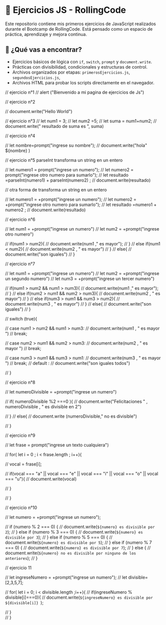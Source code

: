 

# 🧠 Ejercicios JS - RollingCode

Este repositorio contiene mis primeros ejercicios de JavaScript realizados durante el Bootcamp de RollingCode. Está pensado como un espacio de práctica, aprendizaje y mejora continua.

## 🚀 ¿Qué vas a encontrar?

- Ejercicios básicos de lógica con `if`, `switch`, `prompt` y `document.write`.
- Prácticas con divisibilidad, condicionales y estructuras de control.
- Archivos organizados por etapas: `primerosEjercicios.js`, `segundosEjercicios.js`, 
- Archivos HTML para probar los scripts directamente en el navegador.

// ejercicio n°1
// alert ("Bienvenido a mi pagina de ejercicios de Js")

// ejercicio n°2

// document.write("Hello World")

// ejercicio n°3
// let num1 = 3;
// let num2 =5;
// let suma = num1+num2;
// document.write(" resultado de suma es ", suma)

// ejercicio n°4

// let nombre=prompt("ingrese su nombre");
// document.write("hola" ${nombre} )

// ejercicio n°5  parseInt transforma un string en un entero

// let numero1 = prompt("ingrese un numero");
// let numero2 = prompt("ingrese otro numero para sumarlo");
// let resultado =parseInt(numero1) + parseInt(numero2) ;
// document.write(resultado)

// otra forma de transforma un string en un entero

// let numero1 = +prompt("ingrese un numero");
// let numero2 = +prompt("ingrese otro numero para sumarlo");
// let resultado =numero1 + numero2 ;
// document.write(resultado)

// ejercicio n°6

// let num1 = +prompt("ingrese un numero")
// let num2 = +prompt("ingrese otro numero")

// if(num1 > num2){
//     document.write(num1 ," es mayor");
// }
// else if(num1 < num2){
//     document.write(num2 , " es mayor")
// }
// else{
//     document.write("son iguales")
// }

// ejercicio n°7

// let num1 = +prompt("ingrese un numero")
// let num2 = +prompt("ingrese un segundo numero")
// let num3 = +prompt("ingrese un tercer numero")

// if(num1 > num2 && num1 > num3){
//     document.write(num1 ," es mayor");
// }
// else if(num2 > num1 && num2 > num3){
//     document.write(num2 , " es mayor")
// }
// else if(num3 > num1 && num3 > num2){
//     document.write(num3 , " es mayor")
// }
// else{
//     document.write("son iguales")
// }

// switch (true){

//     case num1 > num2 && num1 > num3:
//         document.write(num1 , " es mayor ")
//         break;

//     case num2 > num1 && num2 > num3:
//         document.write(num2 , " es mayor ")
//         break;

//     case num3 > num1 && num3 > num1:
//         document.write(num3 , " es mayor ")
//         break;
//     default :
//     document.write("son iguales todos")

// }

// ejercicio n°8

// let numeroDivisible = +prompt("ingrese un numero")

// if( numeroDivisible %2 ===0 ){
//     document.write("Felicitaciones " , numeroDivisible , " es divisible en 2")

// }
// else{
//     document.write (numeroDivisible," no es divisible")

// }

// ejercicio n°9

// let frase = prompt("ingrese un texto cualquiera")

// for( let i = 0 ; i < frase.length ; i++){

//      vocal = frase[i];

//     if(vocal === "a" || vocal === "e" || vocal === "i" || vocal === "o" || vocal === "u"){
//         document.write(vocal)

//     }

// }

// ejercicio n°10

// let numero = +prompt("ingrese un numero");

// if (numero % 2 === 0) {
//   document.write(`${numero} es divisible por 2`);
// } else if (numero % 3 === 0) {
//   document.write(`${numero} es divisible por 3`);
// } else if (numero % 5 === 0) {
//   document.write(`${numero} es divisible por 5`);
// } else if (numero % 7 === 0) {
//   document.write(`${numero} es divisible por 7`);
// } else {
//   document.write(`${numero} no es divisible por ninguno de los anteriores`);
// }


// ejercicio 11 

// let ingreseNumero = +prompt("ingrese un numero");
// let divisible=[2,3,5,7];



// for( let i = 0; i < divisible.length ;i++){
//     if(ingreseNumero % divisible[i]===0){
//     document.write(`${ingreseNumero} es divisible por  ${divisible[i]} `);
       
        
//     }  
// }






